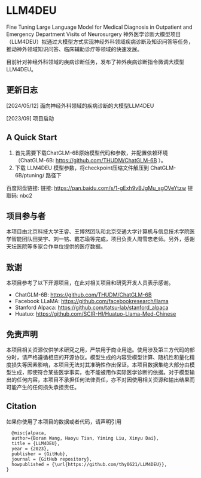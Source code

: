 # LLM4DEU
Fine Tuning Large Language Model for Medical Diagnosis in Outpatient and Emergency Department Visits of Neurosurgery
神外医学诊断大模型项目（LLM4DEU）拟通过大模型方式实现神经外科领域疾病诊断及知识问答等任务，推动神外领域知识问答、临床辅助诊疗等领域的快速发展。

目前针对神经外科领域的疾病诊断任务，发布了神外疾病诊断指令微调大模型LLM4DEU。



## 更新日志
[2024/05/12] 面向神经外科领域的疾病诊断的大模型LLM4DEU

[2023/09] 项目启动

## A Quick Start
1. 首先需要下载ChatGLM-6B原始模型代码和参数，并配置依赖环境（ChatGLM-6B: https://github.com/THUDM/ChatGLM-6B ）。
2. 下载 LLM4DEU 模型参数，将checkpoint压缩文件解压到 ChatGLM-6B/ptuning/ 路径下

百度网盘链接: 链接: https://pan.baidu.com/s/1-gExh9vBJgMu_sgOVeYtzw 提取码: nbc2 

## 项目参与者
本项目由北京科技大学王睿、王博然团队和北京交通大学计算机与信息技术学院医学智能团队田昊宇、刘一铭、戴芯瑜等完成，项目负责人周雪忠老师。另外，感谢天坛医院等多家合作单位提供的医疗数据。
 

## 致谢
本项目参考了以下开源项目，在此对相关项目和研究开发人员表示感谢。
- ChatGLM-6B: https://github.com/THUDM/ChatGLM-6B
- Facebook LLaMA: https://github.com/facebookresearch/llama
- Stanford Alpaca: https://github.com/tatsu-lab/stanford_alpaca
- Huatuo: https://github.com/SCIR-HI/Huatuo-Llama-Med-Chinese

  
## 免责声明

本项目相关资源仅供学术研究之用，严禁用于商业用途。使用涉及第三方代码的部分时，请严格遵循相应的开源协议。模型生成的内容受模型计算、随机性和量化精度损失等因素影响，本项目无法对其准确性作出保证。本项目数据集绝大部分由模型生成，即使符合某些医学事实，也不能被用作实际医学诊断的依据。对于模型输出的任何内容，本项目不承担任何法律责任，亦不对因使用相关资源和输出结果而可能产生的任何损失承担责任。


## Citation

如果你使用了本项目的数据或者代码，请声明引用

	  @misc{alpaca,
	  author={Boran Wang, Haoyu Tian, Yiming Liu, Xinyu Dai},
	  title = {LLM4DEU},
	  year = {2023},
	  publisher = {GitHub},
	  journal = {GitHub repository},
	  howpublished = {\url{https://github.com/thy0621/LLM4DEU}},
	}


